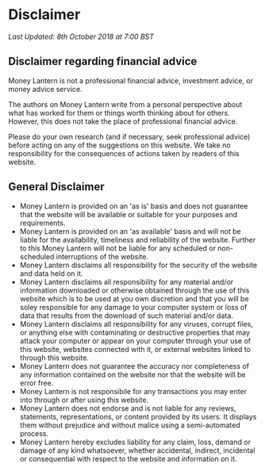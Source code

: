 # Disclaimer

_Last Updated: 8th October 2018 at 7:00 BST_

## Disclaimer regarding financial advice

Money Lantern is not a professional financial advice, investment advice, or money advice service.

The authors on Money Lantern write from a personal perspective about what has worked for them or things worth thinking about for others.  However, this does not take the place of professional financial advice.

Please do your own research (and if necessary, seek professional advice) before acting on any of the suggestions on this website.  We take no responsibility for the consequences of actions taken by readers of this website.

## General Disclaimer

* Money Lantern is provided on an 'as is' basis and does not guarantee that the website will be available or suitable for your purposes and requirements.
* Money Lantern is provided on an 'as available' basis and will not be liable for the availability, timeliness and reliability of the website.  Further to this Money Lantern will not be liable for any scheduled or non-scheduled interruptions of the website.
* Money Lantern disclaims all responsibility for the security of the website and data held on it.
* Money Lantern disclaims all responsibility for any material and/or information downloaded or otherwise obtained through the use of this website which is to be used at you own discretion and that you will be soley responsible for any damage to your computer system or loss of data that results from the download of such material and/or data.
* Money Lantern disclaims all responsibility for any viruses, corrupt files, or anything else with contaminating or destructive properties that may attack your computer or appear on your computer through your use of this website, websites connected with it, or external websites linked to through this website.
* Money Lantern does not guarantee the accuracy nor completeness of any information contained on the website nor that the website will be error free.
* Money Lantern is not responsibile for any transactions you may enter into through or after using this website.
* Money Lantern does not endorse and is not liable for any reviews, statements, representations, or content provided by its users. It displays them without prejudice and without malice using a semi-automated process.
* Money Lantern hereby excludes liability for any claim, loss, demand or damage of any kind whatsoever, whether accidental, indirect, incidental or consequential with respect to the website and information on it.
